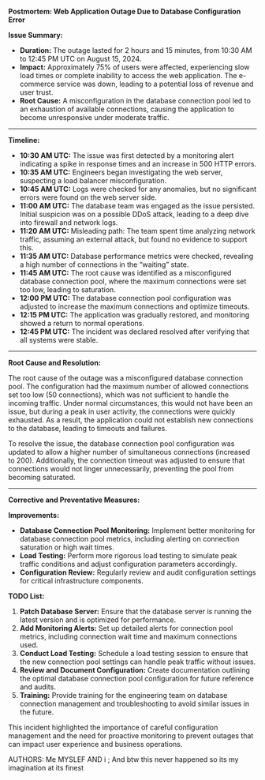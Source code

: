**Postmortem: Web Application Outage Due to Database Configuration Error**

**Issue Summary:**

- **Duration:** The outage lasted for 2 hours and 15 minutes, from 10:30 AM to 12:45 PM UTC on August 15, 2024.
- **Impact:** Approximately 75% of users were affected, experiencing slow load times or complete inability to access the web application. The e-commerce service was down, leading to a potential loss of revenue and user trust.
- **Root Cause:** A misconfiguration in the database connection pool led to an exhaustion of available connections, causing the application to become unresponsive under moderate traffic.

---

**Timeline:**

- **10:30 AM UTC:** The issue was first detected by a monitoring alert indicating a spike in response times and an increase in 500 HTTP errors.
- **10:35 AM UTC:** Engineers began investigating the web server, suspecting a load balancer misconfiguration.
- **10:45 AM UTC:** Logs were checked for any anomalies, but no significant errors were found on the web server side. 
- **11:00 AM UTC:** The database team was engaged as the issue persisted. Initial suspicion was on a possible DDoS attack, leading to a deep dive into firewall and network logs.
- **11:20 AM UTC:** Misleading path: The team spent time analyzing network traffic, assuming an external attack, but found no evidence to support this.
- **11:35 AM UTC:** Database performance metrics were checked, revealing a high number of connections in the “waiting” state.
- **11:45 AM UTC:** The root cause was identified as a misconfigured database connection pool, where the maximum connections were set too low, leading to saturation.
- **12:00 PM UTC:** The database connection pool configuration was adjusted to increase the maximum connections and optimize timeouts.
- **12:15 PM UTC:** The application was gradually restored, and monitoring showed a return to normal operations.
- **12:45 PM UTC:** The incident was declared resolved after verifying that all systems were stable.

---

**Root Cause and Resolution:**

The root cause of the outage was a misconfigured database connection pool. The configuration had the maximum number of allowed connections set too low (50 connections), which was not sufficient to handle the incoming traffic. Under normal circumstances, this would not have been an issue, but during a peak in user activity, the connections were quickly exhausted. As a result, the application could not establish new connections to the database, leading to timeouts and failures.

To resolve the issue, the database connection pool configuration was updated to allow a higher number of simultaneous connections (increased to 200). Additionally, the connection timeout was adjusted to ensure that connections would not linger unnecessarily, preventing the pool from becoming saturated.

---

**Corrective and Preventative Measures:**

**Improvements:**

- **Database Connection Pool Monitoring:** Implement better monitoring for database connection pool metrics, including alerting on connection saturation or high wait times.
- **Load Testing:** Perform more rigorous load testing to simulate peak traffic conditions and adjust configuration parameters accordingly.
- **Configuration Review:** Regularly review and audit configuration settings for critical infrastructure components.

**TODO List:**

1. **Patch Database Server:** Ensure that the database server is running the latest version and is optimized for performance.
2. **Add Monitoring Alerts:** Set up detailed alerts for connection pool metrics, including connection wait time and maximum connections used.
3. **Conduct Load Testing:** Schedule a load testing session to ensure that the new connection pool settings can handle peak traffic without issues.
4. **Review and Document Configuration:** Create documentation outlining the optimal database connection pool configuration for future reference and audits.
5. **Training:** Provide training for the engineering team on database connection management and troubleshooting to avoid similar issues in the future. 

This incident highlighted the importance of careful configuration management and the need for proactive monitoring to prevent outages that can impact user experience and business operations.

AUTHORS: 
Me MYSLEF AND i ; And btw this never happened so its my imagination at its finest
